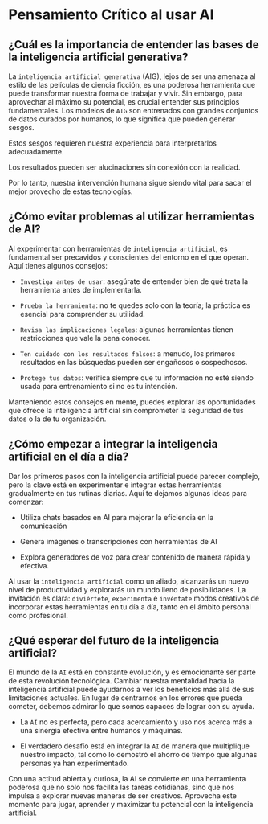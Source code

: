 # Pensamiento Crítico al usar AI

## ¿Cuál es la importancia de entender las bases de la inteligencia artificial generativa?

La `inteligencia artificial generativa` (AIG), lejos de ser una amenaza al estilo de las películas de ciencia ficción, es una poderosa herramienta que puede transformar nuestra forma de trabajar y vivir. Sin embargo, para aprovechar al máximo su potencial, es crucial entender sus principios fundamentales. Los modelos de `AIG` son entrenados con grandes conjuntos de datos curados por humanos, lo que significa que pueden generar sesgos.

Estos sesgos requieren nuestra experiencia para interpretarlos adecuadamente.

Los resultados pueden ser alucinaciones sin conexión con la realidad.

Por lo tanto, nuestra intervención humana sigue siendo vital para sacar el mejor provecho de estas tecnologías.

## ¿Cómo evitar problemas al utilizar herramientas de AI?

Al experimentar con herramientas de `inteligencia artificial`, es fundamental ser precavidos y conscientes del entorno en el que operan. Aquí tienes algunos consejos:

* `Investiga antes de usar`: asegúrate de entender bien de qué trata la herramienta antes de implementarla.

* `Prueba la herramienta`: no te quedes solo con la teoría; la práctica es esencial para comprender su utilidad.

* `Revisa las implicaciones legales`: algunas herramientas tienen restricciones que vale la pena conocer.

* `Ten cuidado con los resultados falsos`: a menudo, los primeros resultados en las búsquedas pueden ser engañosos o sospechosos.

* `Protege tus datos`: verifica siempre que tu información no esté siendo usada para entrenamiento si no es tu intención.

Manteniendo estos consejos en mente, puedes explorar las oportunidades que ofrece la inteligencia artificial sin comprometer la seguridad de tus datos o la de tu organización.

## ¿Cómo empezar a integrar la inteligencia artificial en el día a día?

Dar los primeros pasos con la inteligencia artificial puede parecer complejo, pero la clave está en experimentar e integrar estas herramientas gradualmente en tus rutinas diarias. Aquí te dejamos algunas ideas para comenzar:

* Utiliza chats basados en AI para mejorar la eficiencia en la comunicación

* Genera imágenes o transcripciones con herramientas de AI

* Explora generadores de voz para crear contenido de manera rápida y efectiva.

Al usar la `inteligencia artificial` como un aliado, alcanzarás un nuevo nivel de productividad y explorarás un mundo lleno de posibilidades. La invitación es clara: `diviértete`, `experimenta` e `invéntate` modos creativos de incorporar estas herramientas en tu día a día, tanto en el ámbito personal como profesional.

## ¿Qué esperar del futuro de la inteligencia artificial?

El mundo de la `AI` está en constante evolución, y es emocionante ser parte de esta revolución tecnológica. Cambiar nuestra mentalidad hacia la inteligencia artificial puede ayudarnos a ver los beneficios más allá de sus limitaciones actuales. En lugar de centrarnos en los errores que pueda cometer, debemos admirar lo que somos capaces de lograr con su ayuda.

* La `AI` no es perfecta, pero cada acercamiento y uso nos acerca más a una sinergia efectiva entre humanos y máquinas.

* El verdadero desafío está en integrar la `AI` de manera que multiplique nuestro impacto, tal como lo demostró el ahorro de tiempo que algunas personas ya han experimentado.

Con una actitud abierta y curiosa, la AI se convierte en una herramienta poderosa que no solo nos facilita las tareas cotidianas, sino que nos impulsa a explorar nuevas maneras de ser creativos. Aprovecha este momento para jugar, aprender y maximizar tu potencial con la inteligencia artificial.

